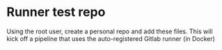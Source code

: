 # Runner test repo

Using the root user, create a personal repo and add these files. This will kick off a pipeline that uses the auto-registered Gitlab runner (in Docker)
